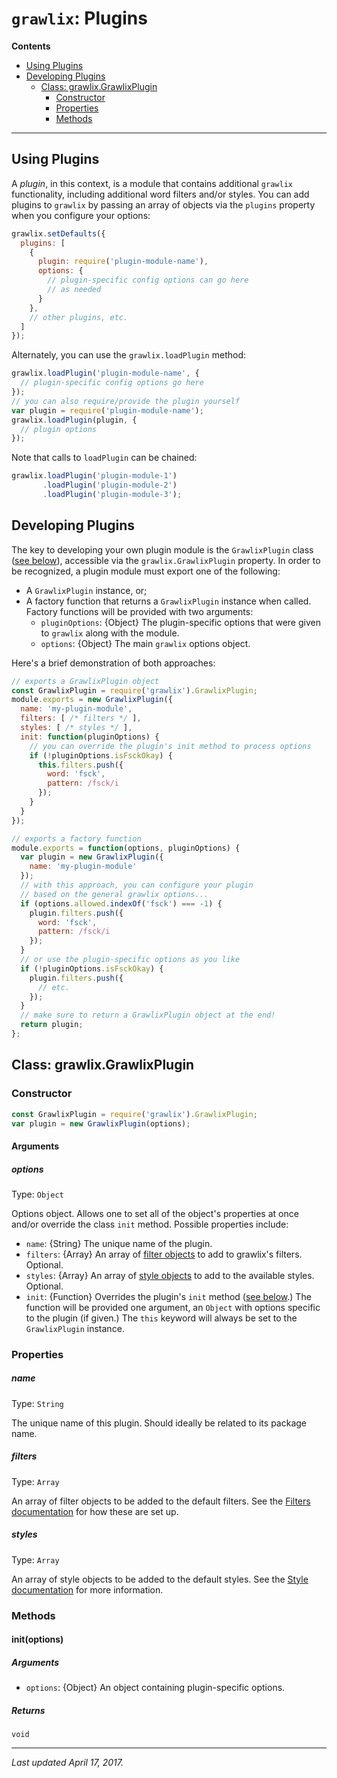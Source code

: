 # `grawlix`: Plugins

__Contents__
- [Using Plugins](#using-plugins)
- [Developing Plugins](#developing-plugins)
  + [Class: grawlix.GrawlixPlugin](#class-grawlixgrawlixplugin)
    * [Constructor](#constructor)
    * [Properties](#properties)
    * [Methods](#methods)

***

## Using Plugins

A *plugin*, in this context, is a module that contains additional `grawlix` functionality, including additional word filters and/or styles. You can add plugins to `grawlix` by passing an array of objects via the `plugins` property when you configure your options:

```javascript
grawlix.setDefaults({
  plugins: [
    {
      plugin: require('plugin-module-name'),
      options: {
        // plugin-specific config options can go here
        // as needed
      }
    },
    // other plugins, etc.
  ]
});
```

Alternately, you can use the `grawlix.loadPlugin` method:

```javascript
grawlix.loadPlugin('plugin-module-name', {
  // plugin-specific config options go here
});
// you can also require/provide the plugin yourself
var plugin = require('plugin-module-name');
grawlix.loadPlugin(plugin, {
  // plugin options
});
```

Note that calls to `loadPlugin` can be chained:

```javascript
grawlix.loadPlugin('plugin-module-1')
       .loadPlugin('plugin-module-2')
       .loadPlugin('plugin-module-3');
```

## Developing Plugins

The key to developing your own plugin module is the `GrawlixPlugin` class ([see below](#class-grawlixgrawlixplugin)), accessible via the `grawlix.GrawlixPlugin` property. In order to be recognized, a plugin module must export one of the following:

* A `GrawlixPlugin` instance, or;
* A factory function that returns a `GrawlixPlugin` instance when called. Factory functions will be provided with two arguments:
  + `pluginOptions`: {Object} The plugin-specific options that were given to `grawlix` along with the module.
  + `options`: {Object} The main `grawlix` options object.

Here's a brief demonstration of both approaches:

```javascript
// exports a GrawlixPlugin object
const GrawlixPlugin = require('grawlix').GrawlixPlugin;
module.exports = new GrawlixPlugin({
  name: 'my-plugin-module',
  filters: [ /* filters */ ],
  styles: [ /* styles */ ],
  init: function(pluginOptions) {
    // you can override the plugin's init method to process options
    if (!pluginOptions.isFsckOkay) {
      this.filters.push({
        word: 'fsck',
        pattern: /fsck/i
      });
    }
  }
});

// exports a factory function
module.exports = function(options, pluginOptions) {
  var plugin = new GrawlixPlugin({
    name: 'my-plugin-module'
  });
  // with this approach, you can configure your plugin 
  // based on the general grawlix options...
  if (options.allowed.indexOf('fsck') === -1) {
    plugin.filters.push({
      word: 'fsck',
      pattern: /fsck/i
    });
  }
  // or use the plugin-specific options as you like
  if (!pluginOptions.isFsckOkay) {
    plugin.filters.push({
      // etc.
    });
  }
  // make sure to return a GrawlixPlugin object at the end!
  return plugin;
};
```

## Class: grawlix.GrawlixPlugin

### Constructor

```javascript
const GrawlixPlugin = require('grawlix').GrawlixPlugin;
var plugin = new GrawlixPlugin(options);
```

#### Arguments

##### options

Type: `Object`

Options object. Allows one to set all of the object's properties at once and/or override the class `init` method. Possible properties include:

- `name`: {String} The unique name of the plugin.
- `filters`: {Array} An array of [filter objects](https://github.com/tinwatchman/grawlix/blob/master/docs/FILTERS.md#filter-objects) to add to grawlix's filters. Optional.
- `styles`: {Array} An array of [style objects](https://github.com/tinwatchman/grawlix/blob/master/docs/STYLES.md#style-objects) to add to the available styles. Optional.
- `init`: {Function} Overrides the plugin's `init` method ([see below](#initoptions).) The function will be provided one argument, an `Object` with options specific to the plugin (if given.) The `this` keyword will always be set to the `GrawlixPlugin` instance.

### Properties

##### name

Type: `String`

The unique name of this plugin. Should ideally be related to its package name.

##### filters

Type: `Array`

An array of filter objects to be added to the default filters. See the [Filters documentation](https://github.com/tinwatchman/grawlix/blob/master/docs/FILTERS.md) for how these are set up.

##### styles

Type: `Array`

An array of style objects to be added to the default styles. See the [Style documentation](https://github.com/tinwatchman/grawlix/blob/master/docs/STYLES.md) for more information.

### Methods

#### init(options)

##### Arguments

- `options`: {Object} An object containing plugin-specific options.

##### Returns

`void`

***

*Last updated April 17, 2017.*